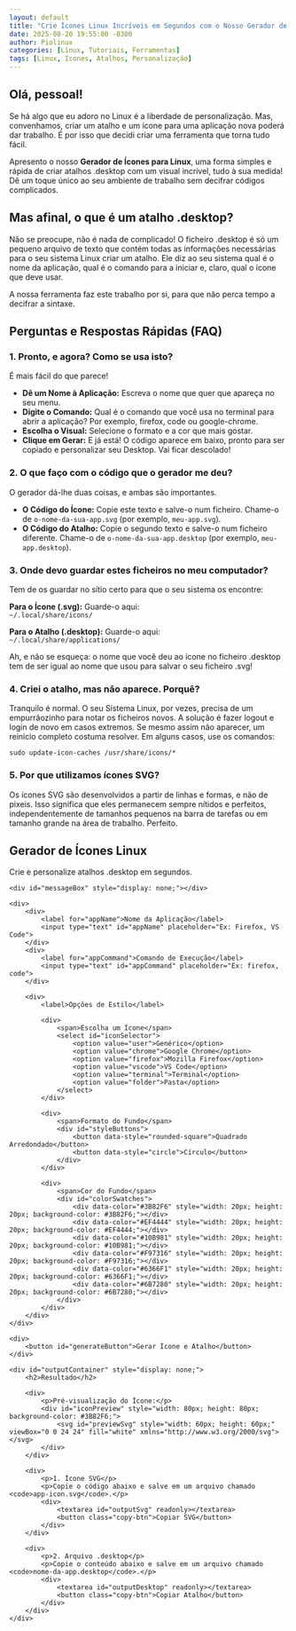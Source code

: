 ```yaml
---
layout: default
title: "Crie Ícones Linux Incríveis em Segundos com o Nosso Gerador de Ícones"
date: 2025-08-20 19:55:00 -0300
author: Piolinux
categories: [Linux, Tutoriais, Ferramentas]
tags: [Linux, Icones, Atalhos, Personalização]
---
```





<section class="post-content">
    

<h1>Olá, pessoal!</h1>

<p>
    Se há algo que eu adoro no Linux é a liberdade de personalização. 
    Mas, convenhamos, criar um atalho e um ícone para uma aplicação 
    nova poderá dar  trabalho. É por isso que decidi criar uma ferramenta que torna tudo fácil.
</p>

<p>
    Apresento o nosso <strong>Gerador de Ícones para Linux</strong>, uma forma simples e rápida de criar atalhos .desktop com um visual incrível, tudo à sua medida! Dê um toque único ao seu ambiente de trabalho sem decifrar códigos complicados.
</p>

<h2>Mas afinal, o que é um atalho .desktop?</h2>
<p>
    Não se preocupe, não é nada de complicado! O ficheiro .desktop é só um pequeno arquivo de texto que contém todas as informações necessárias para o seu sistema Linux criar um atalho. Ele diz ao seu sistema qual é o nome da aplicação, qual é o comando para a iniciar e, claro, qual o ícone que deve usar.
</p>

<p>
    A nossa ferramenta faz este trabalho por si, para que não perca tempo a decifrar a sintaxe.
</p>

<h2>Perguntas e Respostas Rápidas (FAQ)</h2>
<h3>1. Pronto, e agora? Como se usa isto?</h3>

<p>É mais fácil do que parece!</p>
<ul>
    <li><strong>Dê um Nome à Aplicação:</strong> Escreva o nome que quer que apareça no seu menu.</li>
    <li><strong>Digite o Comando:</strong> Qual é o comando que você usa no terminal para abrir a aplicação? Por exemplo, firefox, code ou google-chrome.</li>
    <li><strong>Escolha o Visual:</strong> Selecione o formato e a cor que mais gostar.</li>
    <li><strong>Clique em Gerar:</strong> E já está! O código aparece em baixo, pronto para ser copiado e personalizar seu Desktop. Vai ficar descolado!</li>
</ul>

<h3>2. O que faço com o código que o gerador me deu?</h3>
<p>
    O gerador dá-lhe duas coisas, e ambas são importantes.
</p>
<ul>
    <li><strong>O Código do Ícone:</strong> Copie este texto e salve-o num ficheiro. Chame-o de <code>o-nome-da-sua-app.svg</code> (por exemplo, <code>meu-app.svg</code>).</li>
    <li><strong>O Código do Atalho:</strong> Copie o segundo texto e salve-o num ficheiro diferente. Chame-o de <code>o-nome-da-sua-app.desktop</code> (por exemplo, <code>meu-app.desktop</code>).</li>
</ul>

<h3>3. Onde devo guardar estes ficheiros no meu computador?</h3>
<p>
    Tem de os guardar no sítio certo para que o seu sistema os encontre:
</p>
<p>
    <strong>Para o Ícone (.svg):</strong> Guarde-o aqui:<br>
    <code>~/.local/share/icons/</code>
</p>
<p>
    <strong>Para o Atalho (.desktop):</strong> Guarde-o aqui:<br>
    <code>~/.local/share/applications/</code>
</p>
<p>
    Ah, e não se esqueça: o nome que você deu ao ícone no ficheiro .desktop tem de ser igual ao nome que usou para salvar o seu ficheiro .svg!
</p>

<h3>4. Criei o atalho, mas não aparece. Porquê?</h3>
<p>
    Tranquilo é normal. O seu Sistema Linux, por vezes, precisa de um empurrãozinho para notar os ficheiros novos. A solução é fazer logout e login de novo em casos extremos. Se mesmo assim não aparecer, um reinício completo costuma resolver. Em alguns casos, use os comandos:
</p>
<p>
    <code>sudo update-icon-caches /usr/share/icons/*</code>
</p>

<h3>5. Por que utilizamos ícones SVG?</h3>
<p>
    Os ícones SVG são desenvolvidos a partir de linhas e formas, e não de pixeis. Isso significa que eles permanecem sempre nítidos e perfeitos, independentemente de tamanhos pequenos na barra de tarefas ou em tamanho grande na área de trabalho. Perfeito.
</p>


<div>
    <h1>Gerador de Ícones Linux</h1>
    <p>Crie e personalize atalhos .desktop em segundos.</p>

    <div id="messageBox" style="display: none;"></div>

    <div>
        <div>
            <label for="appName">Nome da Aplicação</label>
            <input type="text" id="appName" placeholder="Ex: Firefox, VS Code">
        </div>
        <div>
            <label for="appCommand">Comando de Execução</label>
            <input type="text" id="appCommand" placeholder="Ex: firefox, code">
        </div>
        
        <div>
            <label>Opções de Estilo</label>
            
            <div>
                <span>Escolha um Ícone</span>
                <select id="iconSelector">
                    <option value="user">Genérico</option>
                    <option value="chrome">Google Chrome</option>
                    <option value="firefox">Mozilla Firefox</option>
                    <option value="vscode">VS Code</option>
                    <option value="terminal">Terminal</option>
                    <option value="folder">Pasta</option>
                </select>
            </div>
            
            <div>
                <span>Formato do Fundo</span>
                <div id="styleButtons">
                    <button data-style="rounded-square">Quadrado Arredondado</button>
                    <button data-style="circle">Círculo</button>
                </div>
            </div>
            
            <div>
                <span>Cor do Fundo</span>
                <div id="colorSwatches">
                    <div data-color="#3B82F6" style="width: 20px; height: 20px; background-color: #3B82F6;"></div>
                    <div data-color="#EF4444" style="width: 20px; height: 20px; background-color: #EF4444;"></div>
                    <div data-color="#10B981" style="width: 20px; height: 20px; background-color: #10B981;"></div>
                    <div data-color="#F97316" style="width: 20px; height: 20px; background-color: #F97316;"></div>
                    <div data-color="#6366F1" style="width: 20px; height: 20px; background-color: #6366F1;"></div>
                    <div data-color="#6B7280" style="width: 20px; height: 20px; background-color: #6B7280;"></div>
                </div>
            </div>
        </div>
    </div>

    <div>
        <button id="generateButton">Gerar Ícone e Atalho</button>
    </div>

    <div id="outputContainer" style="display: none;">
        <h2>Resultado</h2>

        <div>
            <p>Pré-visualização do Ícone:</p>
            <div id="iconPreview" style="width: 80px; height: 80px; background-color: #3B82F6;">
                <svg id="previewSvg" style="width: 60px; height: 60px;" viewBox="0 0 24 24" fill="white" xmlns="http://www.w3.org/2000/svg"></svg>
            </div>
        </div>

        <div>
            <p>1. Ícone SVG</p>
            <p>Copie o código abaixo e salve em um arquivo chamado <code>app-icon.svg</code>.</p>
            <div>
                <textarea id="outputSvg" readonly></textarea>
                <button class="copy-btn">Copiar SVG</button>
            </div>
        </div>

        <div>
            <p>2. Arquivo .desktop</p>
            <p>Copie o conteúdo abaixo e salve em um arquivo chamado <code>nome-da-app.desktop</code>.</p>
            <div>
                <textarea id="outputDesktop" readonly></textarea>
                <button class="copy-btn">Copiar Atalho</button>
            </div>
        </div>
    </div>
</div>

<script>
    const iconPaths = {
        user: `<path d="M12 2C6.47715 2 2 6.47715 2 12C2 17.5228 6.47715 22 12 22C17.5228 22 22 17.5228 22 12C22 6.47715 17.5228 2 12 2ZM12 4.5C14.7614 4.5 17 6.73858 17 9.5C17 12.2614 14.7614 14.5 12 14.5C9.23858 14.5 7 12.2614 7 9.5C7 6.73858 9.23858 4.5 12 4.5ZM12 16.5C8.98188 16.5 6.2758 18.2562 4.5 20.5513V21H19.5V20.5513C17.7242 18.2562 15.0181 16.5 12 16.5Z"/>`,
        chrome: `<path d="M12 2C6.48 2 2 6.48 2 12C2 17.52 6.48 22 12 22C17.52 22 22 17.52 22 12C22 6.48 17.52 2 12 2ZM12 4.5C15.04 4.5 17.5 6.96 17.5 10C17.5 13.04 15.04 15.5 12 15.5C8.96 15.5 6.5 13.04 6.5 10C6.5 6.96 8.96 4.5 12 4.5ZM12 18C16.97 18 21 14.07 21 9.5H18C18 12.83 15.33 15.5 12 15.5V18ZM12 15.5C8.67 15.5 6 12.83 6 9.5H3C3 14.07 7.03 18 12 18Z"/>`,
        firefox: `<path d="M12 2C6.48 2 2 6.48 2 12C2 17.52 6.48 22 12 22C17.52 22 22 17.52 22 12C22 6.48 17.52 2 12 2ZM12 4C15.866 4 19 7.13401 19 11C19 14.866 15.866 18 12 18C8.13401 18 5 14.866 5 11C5 7.13401 8.13401 4 12 4ZM12 6.5C14.7614 6.5 17 8.73858 17 11.5C17 14.2614 14.7614 16.5 12 16.5C9.23858 16.5 7 14.2614 7 11.5C7 8.73858 9.23858 6.5 12 6.5Z"/>`,
        vscode: `<path d="M22 6C22 4.9 21.1 4 20 4H4C2.9 4 2 4.9 2 6V18C2 19.1 2.9 20 4 20H20C21.1 20 22 19.1 22 18V6ZM15 16H9V8H15V16ZM12 12.5C12.83 12.5 13.5 13.17 13.5 14C13.5 14.83 12.83 15.5 12 15.5C11.17 15.5 10.5 14.83 10.5 14C10.5 13.17 11.17 12.5 12 12.5Z"/>`,
        terminal: `<path d="M2 4C2 2.9 2.9 2 4 2H20C21.1 2 22 2.9 22 4V20C22 21.1 21.1 22 20 22H4C2.9 22 2 21.1 2 20V4ZM4 4H20V6H4V4ZM4 8H20V18H4V8ZM6 10V16H18V10H6Z"/>`,
        folder: `<path d="M22 11V6C22 4.9 21.1 4 20 4H12L10 2H4C2.9 2 2 2.9 2 4V18C2 19.1 2.9 20 4 20H20C21.1 20 22 19.1 22 18V11ZM12 6H4V4H10L12 6ZM20 18H4V8H20V18Z"/>`
    };

    let selectedStyle = 'rounded-square';
    let selectedColor = '#3B82F6';
    let selectedIcon = 'user';

    const appNameInput = document.getElementById('appName');
    const appCommandInput = document.getElementById('appCommand');
    const iconSelector = document.getElementById('iconSelector');
    const styleButtons = document.querySelectorAll('#styleButtons button');
    const colorSwatches = document.getElementById('colorSwatches');
    const generateButton = document.getElementById('generateButton');
    const outputContainer = document.getElementById('outputContainer');
    const outputSvgTextarea = document.getElementById('outputSvg');
    const outputDesktopTextarea = document.getElementById('outputDesktop');
    const iconPreview = document.getElementById('iconPreview');
    const previewSvg = document.getElementById('previewSvg');
    const messageBox = document.getElementById('messageBox');

    function showMessage(text, isError = false) {
        messageBox.textContent = text;
        messageBox.style.display = 'block';
        messageBox.style.color = isError ? 'red' : 'green';
        setTimeout(() => {
            messageBox.style.display = 'none';
        }, 3000);
    }

    function updateIconPreview() {
        previewSvg.innerHTML = iconPaths[selectedIcon];
    }

    iconSelector.addEventListener('change', (e) => {
        selectedIcon = e.target.value;
        updateIconPreview();
    });

    styleButtons.forEach(button => {
        button.addEventListener('click', () => {
            styleButtons.forEach(btn => btn.style.border = 'none');
            button.style.border = '2px solid black';
            selectedStyle = button.dataset.style;
            
            if (selectedStyle === 'rounded-square') {
                iconPreview.style.borderRadius = '20px';
            } else {
                iconPreview.style.borderRadius = '50%';
            }
        });
    });

    colorSwatches.addEventListener('click', (e) => {
        const swatch = e.target.closest('div');
        if (swatch && swatch.dataset.color) {
            selectedColor = swatch.dataset.color;
            iconPreview.style.backgroundColor = selectedColor;
        }
    });

    generateButton.addEventListener('click', () => {
        const appName = appNameInput.value.trim();
        const appCommand = appCommandInput.value.trim();

        if (!appName || !appCommand) {
            showMessage('Por favor, preencha todos os campos.', true);
            return;
        }
        
        const iconFileName = `${appName.toLowerCase().replace(/\s/g, '-')}.svg`;

        const iconShape = selectedStyle === 'rounded-square' ? 'rx="50"' : 'r="128"';
        const svgContent = `
<svg width="256" height="256" viewBox="0 0 256 256" xmlns="http://www.w3.org/2000/svg">
    <rect width="256" height="256" ${iconShape} fill="${selectedColor}" />
    <g transform="scale(10.6667)">
        ${iconPaths[selectedIcon]}
    </g>
</svg>`.trim();
        
        outputSvgTextarea.value = svgContent;

        const desktopContent = `
[Desktop Entry]
Name=${appName}
Comment=Atalho para a aplicação ${appName}
Exec=${appCommand}
Icon=${iconFileName}
Type=Application
Terminal=false`.trim();

        outputDesktopTextarea.value = desktopContent;

        outputContainer.style.display = 'block';
        showMessage('Ícone e atalho gerados!');
    });

    document.querySelectorAll('.copy-btn').forEach(button => {
        button.addEventListener('click', (e) => {
            const parent = e.target.closest('div');
            const textarea = parent.querySelector('textarea');
            textarea.select();
            document.execCommand('copy');
            showMessage('Copiado para a área de transferência!');
        });
    });

    window.onload = () => {
        updateIconPreview();
        document.querySelector('[data-style="rounded-square"]').style.border = '2px solid black';
    };
</script>

